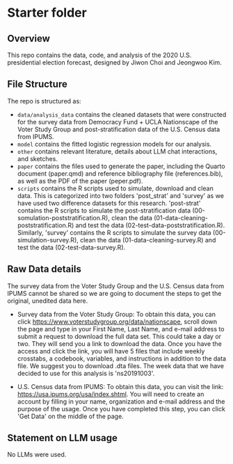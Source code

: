 # Starter folder

## Overview

This repo contains the data, code, and analysis of the 2020 U.S. presidential election forecast, designed by Jiwon Choi and Jeongwoo Kim.  

## File Structure

The repo is structured as:

-   `data/analysis_data` contains the cleaned datasets that were constructed for the survey data from Democracy Fund + UCLA Nationscape of the Voter Study Group and post-stratification data of the U.S. Census data from IPUMS. 
-   `model` contains the fitted logistic regression models for our analysis. 
-   `other` contains relevant literature, details about LLM chat interactions, and sketches.
-   `paper` contains the files used to generate the paper, including the Quarto document (paper.qmd) and reference bibliography file (references.bib), as well as the PDF of the paper (peper.pdf). 
-   `scripts` contains the R scripts used to simulate, download and clean data. This is categorized into two folders 'post_strat' and 'survey' as we have used two difference datasets for this research. 'post-strat' contains the R scripts to simulate the post-stratification data (00-somulation-poststratification.R), clean the data (01-data-cleaning-poststratification.R) and test the data (02-test-data-poststratification.R). Similarly, 'survey' contains the R scripts to simulate the survey data (00-simulation-survey.R), clean the data (01-data-cleaning-survey.R) and test the data (02-test-data-survey.R). 

## Raw Data details

The survey data from the Voter Study Group and the U.S. Census data from IPUMS cannot be shared so we are going to document the steps to get the original, unedited data here. 

- Survey data from the Voter Study Group: To obtain this data, you can click https://www.voterstudygroup.org/data/nationscape, scroll down the page and type in your First Name, Last Name, and e-mail address to submit a request to download the full data set. This could take a day or two. They will send you a link to download the data. Once you have the access and click the link, you will have 5 files that include weekly crosstabs, a codebook, variables, and instructions in addition to the data file. We suggest you to download .dta files. The week data that we have decided to use for this analysis is 'ns20191003'. 

- U.S. Census data from IPUMS: To obtain this data, you can visit the link: https://usa.ipums.org/usa/index.shtml. You will need to create an account by filling in your name, organization and e-mail address and the purpose of the usage. Once you have completed this step, you can click 'Get Data' on the middle of the page. 

## Statement on LLM usage

No LLMs were used. 
